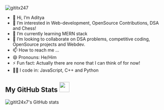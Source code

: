 <p align="left"> <img src="https://komarev.com/ghpvc/?username=gititx247" alt="gititx247"> </p>


- 👋 Hi, I’m Aditya 
- 👀 I’m interested in Web-development, OpenSource Contributions, DSA and Chess!
- 🌱 I’m currently learning MERN stack
- 💞️ I’m looking to collaborate on DSA problems, competitive coding, OpenSource projects and Webdev. 
- 📫 How to reach me ...
- 😄 Pronouns: He/Him
- ⚡ Fun fact: Actually there are none that I can think of for now!
- 👩‍💻 I code in: JavaScript, C++ and Python

<h2> My GitHub Stats <img src='https://media1.giphy.com/media/du3J3cXyzhj75IOgvA/giphy.gif?cid=ecf05e47x2g034i9pzwtzzsd3xgg2w9nr94t4tflbbgo3008&rid=giphy.gif' width='32px'> </h2>

![gitit24x7's GitHub stats](https://github-readme-stats.vercel.app/api?username=gitit24x7&show_icons=true&theme=radical)

<!---
gitit24x7/gitit24x7 is a ✨ special ✨ repository because its `README.md` (this file) appears on your GitHub profile.
You can click the Preview link to take a look at your changes.
--->
